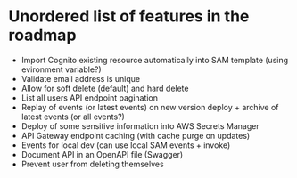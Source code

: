 # Unordered list of features in the roadmap

-   Import Cognito existing resource automatically into SAM template (using evironment variable?)
-   Validate email address is unique
-   Allow for soft delete (default) and hard delete
-   List all users API endpoint pagination
-   Replay of events (or latest events) on new version deploy + archive of latest events (or all events?)
-   Deploy of some sensitive information into AWS Secrets Manager
-   API Gateway endpoint caching (with cache purge on updates)
-   Events for local dev (can use local SAM events + invoke)
-   Document API in an OpenAPI file (Swagger)
-   Prevent user from deleting themselves
